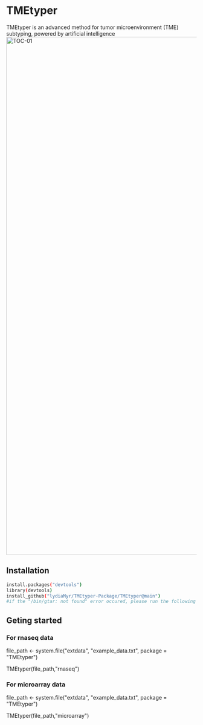 # TMEtyper
TMEtyper is an advanced method for tumor microenvironment (TME) subtyping, powered by artificial intelligence
<img width="1164" height="1372" alt="TOC-01" src="https://github.com/user-attachments/assets/11e49b1e-fdb2-4094-af0c-4738ecec438e" />


## Installation
``` bash
install.packages("devtools")
library(devtools)
install_github("lydiaMyr/TMEtyper-Package/TMEtyper@main")
#if the "/bin/gtar: not found" error occured, please run the following command "export TAR="/bin/tar" before installation.
```
## Geting started
### For rnaseq data
file_path <- system.file("extdata", "example_data.txt", package = "TMEtyper")

TMEtyper(file_path,"rnaseq")
### For microarray data
file_path <- system.file("extdata", "example_data.txt", package = "TMEtyper")

TMEtyper(file_path,"microarray")
